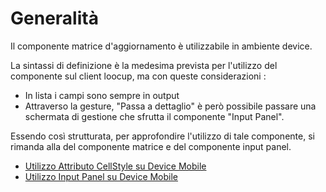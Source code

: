 # Generalità

Il componente matrice d'aggiornamento è utilizzabile in ambiente device.

La sintassi di definizione è la medesima prevista per l'utilizzo del componente sul client loocup, ma con queste considerazioni : 
* In lista i campi sono sempre in output
* Attraverso la gesture, "Passa a dettaglio" è però possibile passare una schermata di gestione che sfrutta il componente "Input Panel".

Essendo così strutturata, per approfondire l'utilizzo di tale componente, si rimanda alla del componente matrice e del componente input panel.

- [Utilizzo Attributo CellStyle su Device Mobile](Sorgenti/DOC/TA/B£AMO/LOCEXB_MO)
- [Utilizzo Input Panel su Device Mobile](Sorgenti/DOC/TA/B£AMO/LOCINP_MO)

